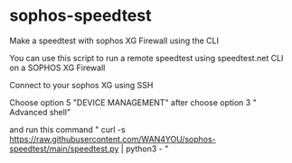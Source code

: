 # sophos-speedtest
Make a speedtest with sophos XG Firewall using the CLI

You can use this script to run a remote speedtest using speedtest.net CLI on a SOPHOS XG Firewall

Connect to your sophos XG using SSH 

Choose option 5 "DEVICE MANAGEMENT" after choose option 3 " Advanced shell" 

and run this command " curl -s https://raw.githubusercontent.com/WAN4YOU/sophos-speedtest/main/speedtest.py | python3 - "
